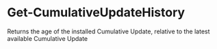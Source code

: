 # Get-CumulativeUpdateHistory
Returns the age of the installed Cumulative Update, relative to the latest available Cumulative Update
